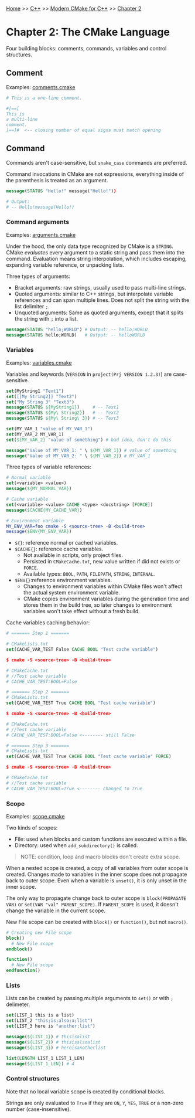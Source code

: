 [Home](../../../README.md) >> [C++](../../../README.md#c++) >> [Modern CMake for C++](../README.md) >> [Chapter 2](./README.md)

# Chapter 2: The CMake Language

Four building blocks: comments, commands, variables and control structures.

## Comment

Examples: [comments.cmake](./comments.cmake)

```cmake
# This is a one-line comment.

#[==[
This is
a multi-line
comment.
]==]#  <-- closing number of equal signs must match opening
```

## Command

Commands aren't case-sensitive, but `snake_case` commands are preferred.

Command invocations in CMake are not expressions, everything inside of the parenthesis is treated as an argument.

```cmake
message(STATUS "Hello!" message("Hello!"))

# Output:
# -- Hello!message(Hello!)
```

### Command arguments

Examples: [arguments.cmake](./arguments.cmake)

Under the hood, the only data type recognized by CMake is a `STRING`. CMake _evaluates_ every argument to a static string and pass them into the command. Evaluation means string interpolation, which includes escaping, expanding variable reference, or unpacking lists.

Three types of arguments:

- Bracket arguments: raw strings, usually used to pass multi-line strings.
- Quoted arguments: similar to C++ strings, but interpolate variable references and can span multiple lines. Does not split the string with the list delimiter `;`.
- Unquoted arguments: Same as quoted arguments, except that it splits the string with `;` into a list.

```cmake
message(STATUS "hello;WORLD") # Output: -- hello;WORLD
message(STATUS hello;WORLD)   # Output: -- helloWORLD
```

### Variables

Examples: [variables.cmake](./variables.cmake)

Variables and keywords (`VERSION` in `project(Prj VERSION 1.2.3)`) are case-sensitive.

```cmake
set(MyString1 "Text1")
set([[My String2]] "Text2")
set("My String 3" "Text3")
message(STATUS ${MyString1})     # -- Text1
message(STATUS ${My\ String2})   # -- Text2
message(STATUS ${My\ String\ 3}) # -- Text3

set(MY_VAR_1 "value of MY_VAR_1")
set(MY_VAR_2 MY_VAR_1)
set(${MY_VAR_2} "value of something") # bad idea, don't do this

message("Value of MY_VAR_1: " \ ${MY_VAR_1}) # value of something
message("Value of MY_VAR_2: " \ ${MY_VAR_2}) # MY_VAR_1
```

Three types of variable references:

```cmake
# Normal variable
set(<variable> <value>)
message(${MY_NORMAL_VAR})

# Cache variable
set(<variable> <value> CACHE <type> <docstring> [FORCE])
message($CACHE{MY_CACHE_VAR})

# Environment variable
MY_ENV_VAR=foo cmake -S <source-tree> -B <build-tree>
message($ENV{MY_ENV_VAR})
```

- `${}`: reference normal or cached variables.
- `$CACHE{}`: reference cache variables.
  - Not available in scripts, only project files.
  - Persisted in `CMakeCache.txt`, new value written if did not exists or `FORCE`.
  - Available types: `BOOL`, `PATH`, `FILEPATH`, `STRING`, `INTERNAL`.
- `$ENV{}`:reference environment variables.
  - Changes to environment variables within CMake files won't affect the actual system environment variable.
  - CMake copies environment variables during the generation time and stores them in the build tree, so later changes to environment variables won't take effect without a fresh build.

Cache variables caching behavior:

```cmake
# ======= Step 1 =======

# CMakeLists.txt
set(CACHE_VAR_TEST False CACHE BOOL "Test cache variable")

$ cmake -S <source-tree> -B <build-tree>

# CMakeCache.txt
# //Test cache variable
# CACHE_VAR_TEST:BOOL=False

# ======= Step 2 =======
# CMakeLists.txt
set(CACHE_VAR_TEST True CACHE BOOL "Test cache variable")

$ cmake -S <source-tree> -B <build-tree>

# CMakeCache.txt
# //Test cache variable
# CACHE_VAR_TEST:BOOL=False <-------- still False

# ======= Step 3 =======
# CMakeLists.txt
set(CACHE_VAR_TEST True CACHE BOOL "Test cache variable" FORCE)

$ cmake -S <source-tree> -B <build-tree>

# CMakeCache.txt
# //Test cache variable
# CACHE_VAR_TEST:BOOL=True <-------- changed to True
```

### Scope

Examples: [scope.cmake](./scope.cmake)

Two kinds of scopes:

- File: used when blocks and custom functions are executed within a file.
- Directory: used when `add_subdirectory()` is called.

> NOTE: condition, loop and macro blocks don't create extra scope.

When a nested scope is created, a copy of all variables from outer scope is created. Changes made to variables in the inner scope does not propagate back to outer scope. Even when a variable is `unset()`, it is only unset in the inner scope.

The only way to propagate change back to outer scope is `block(PROPAGATE VAR)` or `set(VAR "val" PARENT_SCOPE)`. If `PARENT_SCOPE` is used, it doesn't change the variable in the current scope.

New File scope can be created with `block()` or `function()`, but not `macro()`.

```cmake
# Creating new File scope
block()
  # New File scope
endblock()

function()
  # New File scope
endfunction()
```

### Lists

Lists can be created by passing multiple arguments to `set()` or with `;` delimeter.

```cmake
set(LIST_1 this is a list)
set(LIST_2 "this;is;also;a;list")
set(LIST_3 here is "another;list")

message(${LIST_1}) # thisisalist
message(${LIST_2}) # thisisalsoalist
message(${LIST_3}) # hereisanotherlist

list(LENGTH LIST_1 LIST_1_LEN)
message(${LIST_1_LEN}) # 4
```

### Control structures

Note that no local variable scope is created by conditional blocks.

Strings are only evaluated to `True` if they are `ON`, `Y`, `YES`, `TRUE` or a non-zero number (case-insensitive).
